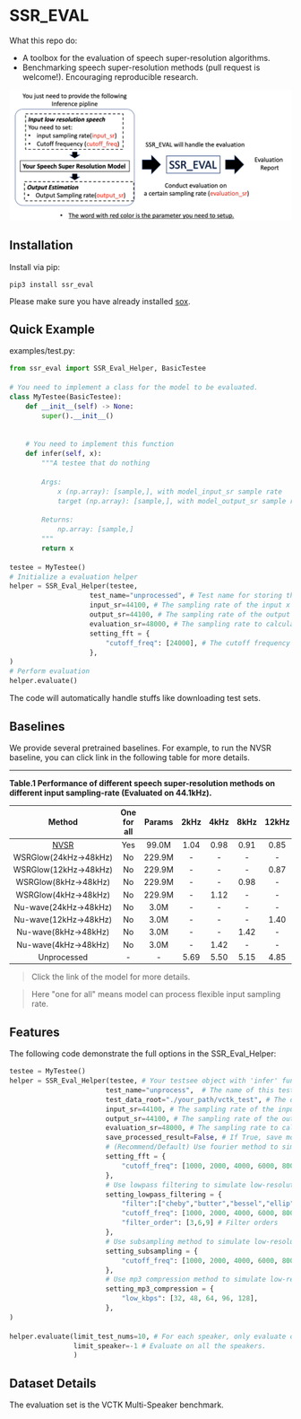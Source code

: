 # SSR_EVAL
What this repo do:
- A toolbox for the evaluation of speech super-resolution algorithms.
- Benchmarking speech super-resolution methods (pull request is welcome!). Encouraging reproducible research.

![sdf](pics/main.png)

## Installation  
Install via pip:
```shell
pip3 install ssr_eval
```
Please make sure you have already installed [sox](http://sox.sourceforge.net/sox.html).

## Quick Example
examples/test.py: 
```python
from ssr_eval import SSR_Eval_Helper, BasicTestee

# You need to implement a class for the model to be evaluated.
class MyTestee(BasicTestee):
    def __init__(self) -> None:
        super().__init__()
    

    # You need to implement this function
    def infer(self, x):
        """A testee that do nothing

        Args:
            x (np.array): [sample,], with model_input_sr sample rate
            target (np.array): [sample,], with model_output_sr sample rate

        Returns:
            np.array: [sample,]
        """
        return x
    
testee = MyTestee()
# Initialize a evaluation helper
helper = SSR_Eval_Helper(testee, 
                    test_name="unprocessed", # Test name for storing the result
                    input_sr=44100, # The sampling rate of the input x in the 'infer' function
                    output_sr=44100, # The sampling rate of the output x in the 'infer' function
                    evaluation_sr=48000, # The sampling rate to calculate evaluation metrics. 
                    setting_fft = {
                        "cutoff_freq": [24000], # The cutoff frequency of the input x in the 'infer' function
                    }, 
)
# Perform evaluation
helper.evaluate()
```
The code will automatically handle stuffs like downloading test sets.

## Baselines

We provide several pretrained baselines. For example, to run the NVSR baseline, you can click link in the following table for more details. 

<hr>

<b>Table.1 Performance of different speech super-resolution methods on different input sampling-rate (Evaluated on 44.1kHz).</b>

|  Method | One for all | Params| 2kHz | 4kHz | 8kHz | 12kHz | 16kHz | 24kHz | 32kHz |  AVG |
|:--------------------:|:----:|:----:|:----:|:----:|:----:|:-----:|:-----:|:-----:|:-----:|:----:|
| [NVSR](https://github.com/haoheliu/ssr_eval/tree/main/examples/NVSR) | Yes | 99.0M | 1.04 | 0.98 | 0.91 |  0.85 |  0.79 |  0.70 |  0.60 | 0.84 |
| WSRGlow(24kHz→48kHz) | No | 229.9M | - | - | - |  - |  - |  0.79 |  - | - |
| WSRGlow(12kHz→48kHz) | No | 229.9M | - | - | - |  0.87 |  - |  - |  - | - |
| WSRGlow(8kHz→48kHz) | No | 229.9M | - | - | 0.98 |  - |  - |  - |  - | - |
| WSRGlow(4kHz→48kHz) | No | 229.9M | - | 1.12 | - |  - |  - | - |  - | - |
| Nu-wave(24kHz→48kHz) | No | 3.0M | - | - | - |  - |  - |  1.22 |  - | - |
| Nu-wave(12kHz→48kHz) | No | 3.0M | - | - | - |  1.40 |  - |  - |  - | - |
| Nu-wave(8kHz→48kHz) | No | 3.0M | - | - | 1.42 |  - |  - |  - |  - | - |
| Nu-wave(4kHz→48kHz) | No | 3.0M | - | 1.42 | - |  - |  - |  - |  - | - |
| Unprocessed      | - |  - | 5.69 | 5.50 | 5.15 |  4.85 |  4.54 |  3.84 |  2.95 | 4.65 |

> Click the link of the model for more details.

> Here "one for all" means model can process flexible input sampling rate.

## Features
The following code demonstrate the full options in the SSR_Eval_Helper:

```python
testee = MyTestee()
helper = SSR_Eval_Helper(testee, # Your testsee object with 'infer' function implemented
                        test_name="unprocess",  # The name of this test. Used for saving the log file in the ./results directory
                        test_data_root="./your_path/vctk_test", # The directory to store the test data, which will be automatically downloaded.
                        input_sr=44100, # The sampling rate of the input x in the 'infer' function
                        output_sr=44100, # The sampling rate of the output x in the 'infer' function
                        evaluation_sr=48000, # The sampling rate to calculate evaluation metrics. 
                        save_processed_result=False, # If True, save model output in the dataset directory.
                        # (Recommend/Default) Use fourier method to simulate low-resolution effect
                        setting_fft = {
                            "cutoff_freq": [1000, 2000, 4000, 6000, 8000, 12000, 16000], # The cutoff frequency of the input x in the 'infer' function
                        }, 
                        # Use lowpass filtering to simulate low-resolution effect. All possible combinations will be evaluated. 
                        setting_lowpass_filtering = {
                            "filter":["cheby","butter","bessel","ellip"], # The type of filter 
                            "cutoff_freq": [1000, 2000, 4000, 6000, 8000, 12000, 16000], 
                            "filter_order": [3,6,9] # Filter orders
                        }, 
                        # Use subsampling method to simulate low-resolution effect
                        setting_subsampling = {
                            "cutoff_freq": [1000, 2000, 4000, 6000, 8000, 12000, 16000],
                        }, 
                        # Use mp3 compression method to simulate low-resolution effect
                        setting_mp3_compression = {
                            "low_kbps": [32, 48, 64, 96, 128],
                        },
)

helper.evaluate(limit_test_nums=10, # For each speaker, only evaluate on 10 utterances.
                limit_speaker=-1 # Evaluate on all the speakers. 
                )
```

## Dataset Details
The evaluation set is the VCTK Multi-Speaker benchmark.

